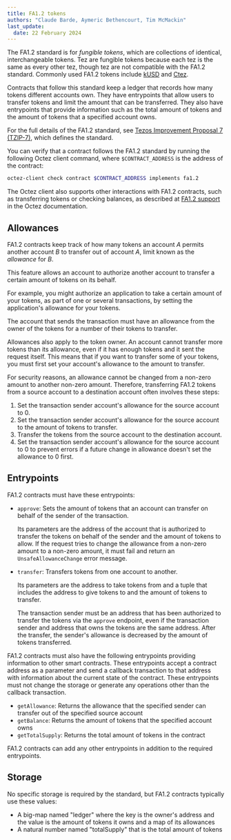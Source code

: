 ```yaml
---
title: FA1.2 tokens
authors: "Claude Barde, Aymeric Bethencourt, Tim McMackin"
last_update:
  date: 22 February 2024
---
```


The FA1.2 standard is for _fungible tokens_, which are collections of identical, interchangeable tokens.
Tez are fungible tokens because each tez is the same as every other tez, though tez are not compatible with the FA1.2 standard.
Commonly used FA1.2 tokens include [kUSD](https://kickico.com/en/kusd) and [Ctez](https://ctez.app).

Contracts that follow this standard keep a ledger that records how many tokens different accounts own.
They have entrypoints that allow users to transfer tokens and limit the amount that can be transferred.
They also have entrypoints that provide information such as the total amount of tokens and the amount of tokens that a specified account owns.

For the full details of the FA1.2 standard, see [Tezos Improvement Proposal 7 (TZIP-7)](https://gitlab.com/tezos/tzip/-/blob/master/proposals/tzip-7/tzip-7.md), which defines the standard.

You can verify that a contract follows the FA1.2 standard by running the following Octez client command, where `$CONTRACT_ADDRESS` is the address of the contract:

```bash
octez-client check contract $CONTRACT_ADDRESS implements fa1.2
```

The Octez client also supports other interactions with FA1.2 contracts, such as transferring tokens or checking balances, as described at [FA1.2 support](https://tezos.gitlab.io/user/fa12.html) in the Octez documentation.

## Allowances

FA1.2 contracts keep track of how many tokens an account _A_ permits another account _B_ to transfer out of account _A_, limit known as the _allowance_ for _B_.

This feature allows an account to authorize another account to transfer a certain amount of tokens on its behalf.

For example, you might authorize an application to take a certain amount of your tokens, as part of one or several transactions, by setting the application's allowance for your tokens.

The account that sends the transaction must have an allowance from the owner of the tokens for a number of their tokens to transfer.

Allowances also apply to the token owner.
An account cannot transfer more tokens than its allowance, even if it has enough tokens and it sent the request itself.
This means that if you want to transfer some of your tokens, you must first set your account's allowance to the amount to transfer.

For security reasons, an allowance cannot be changed from a non-zero amount to another non-zero amount.
Therefore, transferring FA1.2 tokens from a source account to a destination account often involves these steps:

1. Set the transaction sender account's allowance for the source account to 0.
1. Set the transaction sender account's allowance for the source account to the amount of tokens to transfer.
1. Transfer the tokens from the source account to the destination account.
1. Set the transaction sender account's allowance for the source account to 0 to prevent errors if a future change in allowance doesn't set the allowance to 0 first.

## Entrypoints

FA1.2 contracts must have these entrypoints:

- `approve`: Sets the amount of tokens that an account can transfer on behalf of the sender of the transaction.

  Its parameters are the address of the account that is authorized to transfer the tokens on behalf of the sender and the amount of tokens to allow.
  If the request tries to change the allowance from a non-zero amount to a non-zero amount, it must fail and return an `UnsafeAllowanceChange` error message.

- `transfer`: Transfers tokens from one account to another.

  Its parameters are the address to take tokens from and a tuple that includes the address to give tokens to and the amount of tokens to transfer.

  The transaction sender must be an address that has been authorized to transfer the tokens via the `approve` endpoint, even if the transaction sender and address that owns the tokens are the same address.
  After the transfer, the sender's allowance is decreased by the amount of tokens transferred.

FA1.2 contracts must also have the following entrypoints providing information to other smart contracts.
These entrypoints accept a contract address as a parameter and send a callback transaction to that address with information about the current state of the contract.
These entrypoints must not change the storage or generate any operations other than the callback transaction.

- `getAllowance`: Returns the allowance that the specified sender can transfer out of the specified source account
- `getBalance`: Returns the amount of tokens that the specified account owns
- `getTotalSupply`: Returns the total amount of tokens in the contract

FA1.2 contracts can add any other entrypoints in addition to the required entrypoints.

## Storage

No specific storage is required by the standard, but FA1.2 contracts typically use these values:

- A big-map named "ledger" where the key is the owner's address and the value is the amount of tokens it owns and a map of its allowances
- A natural number named "totalSupply" that is the total amount of tokens
